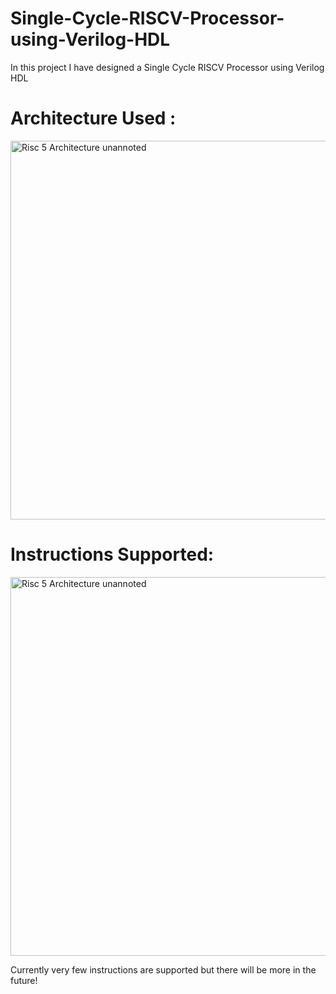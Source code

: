 # Single-Cycle-RISCV-Processor-using-Verilog-HDL
In this project I have designed a Single Cycle RISCV Processor using Verilog HDL
# Architecture Used :
<img width="606" alt="Risc 5 Architecture unannoted" src="https://github.com/user-attachments/assets/5759f1d1-4b0b-46fd-95f2-586a722ba84f" />

# Instructions Supported:
<img width="606" alt="Risc 5 Architecture unannoted" src="https://github.com/user-attachments/assets/31192d99-452e-41cb-a188-1cd346cca2f0" />

 Currently very few instructions are supported but there will be more in the future!


